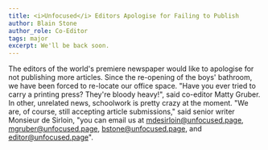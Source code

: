 ```yaml
---
title: <i>Unfocused</i> Editors Apologise for Failing to Publish
author: Blain Stone
author_role: Co-Editor
tags: major
excerpt: We'll be back soon.
---
```


The editors of the world's premiere newspaper would like to apologise for not
publishing more articles. Since the re-opening of the boys' bathroom, we have
been forced to re-locate our office space. "Have you ever tried to carry a
printing press? They're bloody heavy!", said co-editor Matty Gruber. In other,
unrelated news, schoolwork is pretty crazy at the moment. "We are, of course,
still accepting article submissions," said senior writer Monsieur de Sirloin,
"you can email us at mdesirloin@unfocused.page, mgruber@unfocused.page,
bstone@unfocused.page, and editor@unfocused.page".
